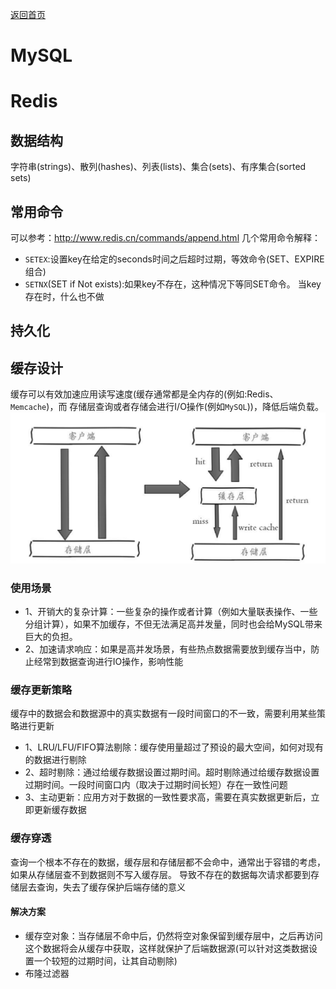 <p> <a href="../README.md">返回首页</a></p>

# MySQL
# Redis
## 数据结构
字符串(strings)、散列(hashes)、列表(lists)、集合(sets)、有序集合(sorted sets)
## 常用命令
可以参考：http://www.redis.cn/commands/append.html
几个常用命令解释：
- `SETEX`:设置key在给定的seconds时间之后超时过期，等效命令(SET、EXPIRE组合)
- `SETNX`(SET if Not exists):如果key不存在，这种情况下等同SET命令。 当key存在时，什么也不做
## 持久化
## 缓存设计
缓存可以有效加速应用读写速度(缓存通常都是全内存的(例如:Redis、`Memcache`)，而
存储层查询或者存储会进行I/O操作(例如`MySQL`))，降低后端负载。
![cache 缓存](../asset/cache.jpg)
### 使用场景
- 1、开销大的复杂计算：一些复杂的操作或者计算（例如大量联表操作、一些分组计算），如果不加缓存，不但无法满足高并发量，同时也会给MySQL带来巨大的负担。
- 2、加速请求响应：如果是高并发场景，有些热点数据需要放到缓存当中，防止经常到数据查询进行IO操作，影响性能
### 缓存更新策略
缓存中的数据会和数据源中的真实数据有一段时间窗口的不一致，需要利用某些策略进行更新
- 1、LRU/LFU/FIFO算法剔除：缓存使用量超过了预设的最大空间，如何对现有的数据进行剔除
- 2、超时剔除：通过给缓存数据设置过期时间。超时剔除通过给缓存数据设置过期时间。一段时间窗口内（取决于过期时间长短）存在一致性问题
- 3、主动更新：应用方对于数据的一致性要求高，需要在真实数据更新后，立即更新缓存数据
### 缓存穿透
查询一个根本不存在的数据，缓存层和存储层都不会命中，通常出于容错的考虑，如果从存储层查不到数据则不写入缓存层。
导致不存在的数据每次请求都要到存储层去查询，失去了缓存保护后端存储的意义
#### 解决方案
- 缓存空对象：当存储层不命中后，仍然将空对象保留到缓存层中，之后再访问这个数据将会从缓存中获取，这样就保护了后端数据源(可以针对这类数据设置一个较短的过期时间，让其自动剔除)
- 布隆过滤器